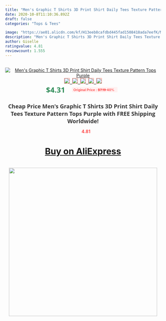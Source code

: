 ```yaml
---
title: "Men's Graphic T Shirts 3D Print Shirt Daily Tees Texture Pattern Tops Purple"
date: 2020-10-8T11:10:36.892Z
draft: false
categories: "Tops & Tees"

image: "https://ae01.alicdn.com/kf/H13eeb8cafdbd445fad1508418ada7eefK/Men-s-Graphic-T-Shirts-3D-Print-Shirt-Daily-Tees-Texture-Pattern-Tops-Purple.jpg"
description: "Men's Graphic T Shirts 3D Print Shirt Daily Tees Texture Pattern Tops Purple"
author: Giselle
ratingvalue: 4.81
reviewcount: 1.555
---
```

<br>
<div style="text-align: center;">
<a href="https://s.click.aliexpress.com/e/_AmT89B" target="_blank" rel="nofollow noopener noreferrer"><img alt="Men's Graphic T Shirts 3D Print Shirt Daily Tees Texture Pattern Tops Purple" class="magnifier-image" src="https://ae01.alicdn.com/kf/H13eeb8cafdbd445fad1508418ada7eefK/Men-s-Graphic-T-Shirts-3D-Print-Shirt-Daily-Tees-Texture-Pattern-Tops-Purple.jpg_640x640.jpg">
<br>
<img style="border:1px solid salmon" src="https://ae01.alicdn.com/kf/H13eeb8cafdbd445fad1508418ada7eefK/Men-s-Graphic-T-Shirts-3D-Print-Shirt-Daily-Tees-Texture-Pattern-Tops-Purple.jpg_120x120.jpg">&nbsp;&nbsp;<img style="border:1px solid salmon" src="https://ae01.alicdn.com/kf/Hfc459216d2d14ca3894325412ab812995/Men-s-Graphic-T-Shirts-3D-Print-Shirt-Daily-Tees-Texture-Pattern-Tops-Purple.jpg_120x120.jpg">&nbsp;&nbsp;<img style="border:1px solid salmon" src="_120x120.jpg">&nbsp;&nbsp;<img style="border:1px solid salmon" src="_120x120.jpg">&nbsp;&nbsp;<img style="border:1px solid salmon" src="_120x120.jpg"></a></div><br0>
<div style="text-align: center;"><span style="background-color: white; border: 0px; box-sizing: border-box; color: seagreen; display: inline-block; font-family: &quot;open sans&quot; , &quot;arial&quot; , &quot;helvetica&quot; , sans-serif , &quot;heiti&quot;; font-size: 24px; font-stretch: inherit; font-weight: 700; line-height: inherit; margin: 0px 10px 0px 0px; padding: 0px; vertical-align: middle;">$4.31 </span>
<span style="background: rgb(255 , 241 , 241); border-radius: 3px; border: 0px; box-sizing: border-box; color: #ff4747; display: inline-block; font-family: inherit; font-size: 12px; font-stretch: inherit; font-style: inherit; font-variant: inherit; font-weight: 600; line-height: inherit; margin: 0px; padding: 2px 5px; transform: scale(0.9); vertical-align: middle;">Original Price : <b style="text-decoration: line-through;">$7.19 </b> 40%&nbsp;&nbsp;</span></div>
<h1 style="color: #333333; display: inline-block; font-family: &quot;open sans&quot; , &quot;arial&quot; , &quot;helvetica&quot; , sans-serif , &quot;heiti&quot;; font-size: 18px; font-stretch: inherit; font-weight: 700; text-align: center;">Cheap Price Men's Graphic T Shirts 3D Print Shirt Daily Tees Texture Pattern Tops Purple with FREE Shipping Worldwide!</h1>
<div style="color: #ff4747; text-align: center;">
<img src="https://4.bp.blogspot.com/-M0ZcTcb-5uY/XleCXlxnR4I/AAAAAAAAAEc/OrjgMkXV1oMQFaCRZj5HQwOCBcu3w1FegCPcBGAYYCw/s1600/star.png" style="height: 15px;">&nbsp;<b>4.81</b></div>
<div class="button_cont" align="center"><a class="buynow_a" href="https://s.click.aliexpress.com/e/_AmT89B" target="_blank" rel="nofollow noopener noreferrer"><H1>Buy on AliExpress</H1></a></div><br>
<div class="separator" style="clear: both; text-align: center;">
<img src="https://lh3.googleusercontent.com/-pTy5HemUv9M/XlePHvY0dAI/AAAAAAAAAE4/0nX5iRUoIWY8eMW9Dpxeirr157OZliDIgCLcBGAsYHQ/s1600/badge.gif" width="480">
</div>
